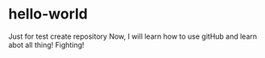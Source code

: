 # hello-world
Just for test  create repository
Now, I will learn how to use gitHub and learn abot all thing!
Fighting!
